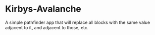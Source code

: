 # Kirbys-Avalanche
A simple pathfinder app that will replace all blocks with the same value adjacent to it, and adjacent to those, etc.
